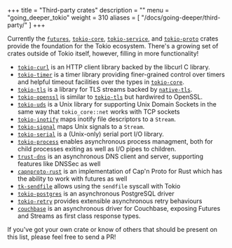 +++
title = "Third-party crates"
description = ""
menu = "going_deeper_tokio"
weight = 310
aliases = [
  "/docs/going-deeper/third-party/"
]
+++

Currently the [`futures`], [`tokio-core`], [`tokio-service`], and [`tokio-proto`] crates provide
the foundation for the Tokio ecosystem. There's a growing set of crates outside
of Tokio itself, however, filling in more functionality!

* [`tokio-curl`] is an HTTP client library backed by the libcurl C library.
* [`tokio-timer`] is a timer library providing finer-grained control over timers
  and helpful timeout facilities over the types in [`tokio-core`].
* [`tokio-tls`] is a library for TLS streams backed by [`native-tls`].
* [`tokio-openssl`] is similar to [`tokio-tls`] but hardwired to OpenSSL.
* [`tokio-uds`] is a Unix library for supporting Unix Domain Sockets in the same
  way that `tokio_core::net` works with TCP sockets
* [`tokio-inotify`] maps inotify file descriptors to a `Stream`.
* [`tokio-signal`] maps Unix signals to a `Stream`.
* [`tokio-serial`] is a (Unix-only) serial port I/O library.
* [`tokio-process`] enables asynchronous process managment, both for child
  processes exiting as well as I/O pipes to children.
* [`trust-dns`] is an asynchronous DNS client and server, supporting features
  like DNSSec as well
* [`capnproto-rust`] is an implementation of Cap'n Proto for Rust which has the
  ability to work with futures as well
* [`tk-sendfile`] allows using the `sendfile` syscall with Tokio
* [`tokio-postgres`] is an asynchronous PostgreSQL driver
* [`tokio-retry`] provides extensible asynchronous retry behaviours
* [`couchbase`] is an asynchronous driver for Couchbase, exposing Futures and Streams as first class response types.

If you've got your own crate or know of others that should be present on this
list, please feel free to send a PR!

[`futures`]: https://github.com/alexcrichton/futures-rs
[`tokio-core`]: https://github.com/tokio-rs/tokio-core
[`tokio-service`]: https://github.com/tokio-rs/tokio-service
[`tokio-proto`]: https://github.com/tokio-rs/tokio-proto
[`tokio-curl`]: https://github.com/tokio-rs/tokio-curl
[`tokio-timer`]: https://github.com/tokio-rs/tokio-timer
[`tokio-tls`]: https://github.com/tokio-rs/tokio-tls
[`tokio-openssl`]: https://github.com/alexcrichton/tokio-openssl
[`native-tls`]: https://github.com/sfackler/rust-native-tls
[`tokio-uds`]: https://github.com/tokio-rs/tokio-uds
[`tokio-dns`]: https://github.com/sbstp/tokio-dns
[`tokio-inotify`]: https://github.com/dermesser/tokio-inotify
[`tokio-signal`]: https://github.com/alexcrichton/tokio-signal
[`tokio-serial`]: https://github.com/berkowski/tokio-serial/
[`tokio-process`]: https://github.com/alexcrichton/tokio-process
[`trust-dns`]: http://trust-dns.org/
[`capnproto-rust`]: https://github.com/dwrensha/capnproto-rust
[`tk-sendfile`]: https://crates.io/crates/tk-sendfile
[`tokio-postgres`]: https://crates.io/crates/tokio-postgres
[`thrussh`]: https://crates.io/crates/thrussh
[`tokio-retry`]: https://github.com/srijs/rust-tokio-retry
[`couchbase`]: https://crates.io/crates/couchbase
